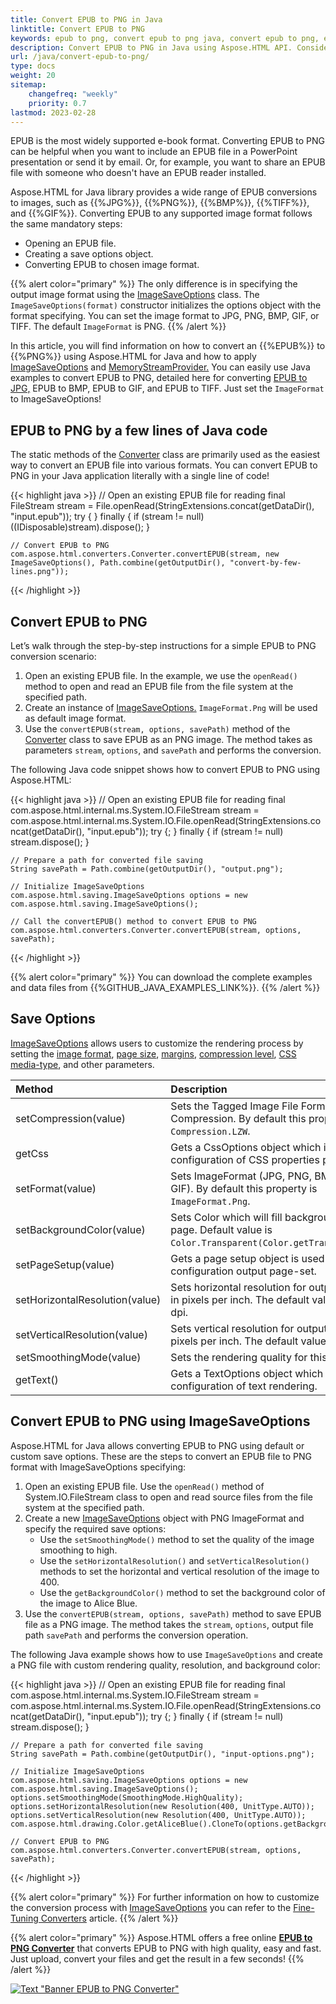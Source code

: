 ```yaml
---
title: Convert EPUB to PNG in Java
linktitle: Convert EPUB to PNG
keywords: epub to png, convert epub to png java, convert epub to png, epub to png conversion, epub to png converter, save options, stream provider, java code
description: Convert EPUB to PNG in Java using Aspose.HTML API. Consider various EPUB to PNG conversion scenarios in Java code.
url: /java/convert-epub-to-png/
type: docs
weight: 20
sitemap:
    changefreq: "weekly"
    priority: 0.7
lastmod: 2023-02-28
---
```


<link href="./../style.css" rel="stylesheet" type="text/css" />

EPUB is the most widely supported e-book format. Converting EPUB to PNG can be helpful when you want to include an EPUB file in a PowerPoint presentation or send it by email. Or, for example, you want to share an EPUB file with someone who doesn't have an EPUB reader installed.

Aspose.HTML for Java library provides a wide range of EPUB conversions to images, such as {{%JPG%}}, {{%PNG%}}, {{%BMP%}}, {{%TIFF%}}, and {{%GIF%}}. Converting EPUB to any supported image format follows the same mandatory steps:
 - Opening an EPUB file.
 - Creating a save options object.
 - Converting EPUB to chosen image format.

{{% alert color="primary" %}}
The only difference is in specifying the output image format using the [ImageSaveOptions](https://reference.aspose.com/html/java/com.aspose.html.saving/imagesaveoptions) class. The `ImageSaveOptions(format)` constructor initializes the options object with the format specifying. You can set the image format to JPG, PNG, BMP, GIF, or TIFF. The default `ImageFormat` is PNG.
{{% /alert %}}

In this article, you will find information on how to convert an {{%EPUB%}} to {{%PNG%}} using Aspose.HTML for Java and how to apply [ImageSaveOptions](https://reference.aspose.com/html/java/com.aspose.html.saving/imagesaveoptions) and [MemoryStreamProvider.](https://reference.aspose.com/html/java/com.aspose.html/package-frame) You can easily use Java examples to convert EPUB to PNG, detailed here for converting [EPUB to JPG,](/html/java/convert-epub-to-jpg/) EPUB to BMP, EPUB to GIF, and EPUB to TIFF. Just set the `ImageFormat` to ImageSaveOptions! 

## **EPUB to PNG by a few lines of Java code**

The static methods of the [Converter](https://reference.aspose.com/html/java/com.aspose.html.converters/converter) class are primarily used as the easiest way to convert an EPUB file into various formats. You can convert EPUB to PNG in your Java application literally with a single line of code!

{{< highlight java >}}
    // Open an existing EPUB file for reading
    final  FileStream stream = File.openRead(StringExtensions.concat(getDataDir(),  "input.epub"));
    try {        }
    finally { if (stream != null) ((IDisposable)stream).dispose(); }

    // Convert EPUB to PNG           
    com.aspose.html.converters.Converter.convertEPUB(stream, new ImageSaveOptions(), Path.combine(getOutputDir(), "convert-by-few-lines.png"));   
{{< /highlight >}}

## **Convert EPUB to PNG**

Let’s walk through the step-by-step instructions for a simple EPUB to PNG conversion scenario:

1. Open an existing EPUB file. In the example, we use the `openRead()` method to open and read an EPUB file from the file system at the specified path.
1. Create an instance of [ImageSaveOptions.](https://reference.aspose.com/html/java/com.aspose.html.saving/imagesaveoptions) `ImageFormat.Png` will be used as default image format.
1. Use the `convertEPUB(stream, options, savePath)` method of the [Converter](https://reference.aspose.com/html/java/com.aspose.html.converters/converter) class to save EPUB as an PNG image. The method takes as parameters `stream`, `options`, and `savePath` and performs the conversion.

The following Java code snippet shows how to convert EPUB to PNG using Aspose.HTML:

{{< highlight java >}}
    // Open an existing EPUB file for reading
    final  com.aspose.html.internal.ms.System.IO.FileStream stream = com.aspose.html.internal.ms.System.IO.File.openRead(StringExtensions.concat(getDataDir(),  "input.epub"));
    try
    {;
    }
    finally { if (stream != null) stream.dispose(); }

    // Prepare a path for converted file saving 
    String savePath = Path.combine(getOutputDir(), "output.png");

    // Initialize ImageSaveOptions 
    com.aspose.html.saving.ImageSaveOptions options = new com.aspose.html.saving.ImageSaveOptions();

    // Call the convertEPUB() method to convert EPUB to PNG
    com.aspose.html.converters.Converter.convertEPUB(stream, options, savePath);
{{< /highlight >}}

{{% alert color="primary" %}}
You can download the complete examples and data files from {{%GITHUB_JAVA_EXAMPLES_LINK%}}.
{{% /alert %}}

## **Save Options**

[ImageSaveOptions](https://reference.aspose.com/html/java/com.aspose.html.saving/imagesaveoptions) allows users to customize the rendering process by setting the [image format](https://reference.aspose.com/html/java/com.aspose.html.rendering.image/ImageFormat), [page size](https://reference.aspose.com/html/java/com.aspose.html.rendering/RenderingOptions#getPageSetup--), [margins](https://reference.aspose.com/html/java/com.aspose.html.drawing/Page#getMargin--), [compression level](https://reference.aspose.com/html/java/com.aspose.html.rendering.image/Compression), [CSS media-type](https://reference.aspose.com/html/java/com.aspose.html.rendering/MediaType), and other parameters.

| Method                                                     | Description                                                  |
| :----------------------------------------------------------- | :----------------------------------------------------------- |
| setCompression(value)| Sets the Tagged Image File Format (TIFF) Compression. By default this property is `Compression.LZW`.|
| getCss | Gets a CssOptions object which is used for configuration of CSS properties processing. |
| setFormat(value)| Sets ImageFormat (JPG, PNG, BMP, TIFF, or GIF). By default this property is `ImageFormat.Png`. |
| setBackgroundColor(value) | Sets Color which will fill background of every page. Default value is `Color.Transparent(Color.getTransparent())`. |
| setPageSetup(value) | Gets a page setup object is used for configuration output page-set.|
| setHorizontalResolution(value) | Sets horizontal resolution for output images in pixels per inch. The default value is 300 dpi. |
| setVerticalResolution(value) | Sets vertical resolution for output images in pixels per inch. The default value is 300 dpi. |
| setSmoothingMode(value) | Sets the rendering quality for this image. |
| getText() | Gets a TextOptions object which is used for configuration of text rendering. |

## **Convert EPUB to PNG using ImageSaveOptions**

Aspose.HTML for Java allows converting EPUB to PNG using default or custom save options. These are the steps to convert an EPUB file to PNG format with ImageSaveOptions specifying:  

1. Open an existing EPUB file. Use the `openRead()` method of System.IO.FileStream class to open and read source files from the file system at the specified path.
2. Create a new [ImageSaveOptions](https://reference.aspose.com/html/java/com.aspose.html.saving/imagesaveoptions) object with PNG ImageFormat and specify the required save options: 
    - Use the `setSmoothingMode()` method to set the quality of the image smoothing to high.
    - Use the `setHorizontalResolution()` and `setVerticalResolution()` methods to set the horizontal and vertical resolution of the image to 400.
    - Use the `getBackgroundColor()` method to set the background color of the image to Alice Blue.    
3. Use the `convertEPUB(stream, options, savePath)` method to save EPUB file as a PNG image. The method takes the `stream`, `options`, output file path `savePath` and performs the conversion operation.

The following Java example shows how to use `ImageSaveOptions` and create a PNG file with custom rendering quality, resolution, and background color:

{{< highlight java >}}
    // Open an existing EPUB file for reading
    final  com.aspose.html.internal.ms.System.IO.FileStream stream = com.aspose.html.internal.ms.System.IO.File.openRead(StringExtensions.concat(getDataDir(),  "input.epub"));
    try
    {;
    }
    finally { if (stream != null) stream.dispose(); }

    // Prepare a path for converted file saving 
    String savePath = Path.combine(getOutputDir(), "input-options.png");

    // Initialize ImageSaveOptions 
    com.aspose.html.saving.ImageSaveOptions options = new com.aspose.html.saving.ImageSaveOptions();
    options.setSmoothingMode(SmoothingMode.HighQuality);
    options.setHorizontalResolution(new Resolution(400, UnitType.AUTO));
    options.setVerticalResolution(new Resolution(400, UnitType.AUTO));
    com.aspose.html.drawing.Color.getAliceBlue().CloneTo(options.getBackgroundColor());

    // Convert EPUB to PNG
    com.aspose.html.converters.Converter.convertEPUB(stream, options, savePath);  
{{< /highlight >}}

{{% alert color="primary" %}}
For further information on how to customize the conversion process with [ImageSaveOptions](https://reference.aspose.com/html/java/com.aspose.html.saving/imagesaveoptions) you can refer to the [Fine-Tuning Converters](/html/java/converting-between-formats/fine-tuning-converters/) article.
{{% /alert %}}

<!-- ## **Output Stream Providers**

To save files in remote storage, such as a cloud or database, you can implement the [MemoryStreamProvider](https://reference.aspose.com/html/java/com.aspose.html/package-frame) interface.  This interface allows you to manually control the file creation process by creating a stream at the beginning of the document or page (depending on the output format) and releasing the early created stream after rendering it.

{{% alert color="primary" %}}
Aspose.HTML for Java offers a variety of output formats for rendering tasks. Some of these formats produce a single output file (for instance PDF, {{%XPS%}}), others create multiple files (Image formats JPG, PNG, etc.).
{{% /alert %}} 

The following example demonstrates how to implement and use a custom *MemoryStreamProvider* in your Java application:

{{< highlight java >}}

{{< /highlight >}}

{{< highlight java >}}

{{< /highlight >}}-->

{{% alert color="primary" %}}
Aspose.HTML offers a free online [**EPUB to PNG Converter**](https://products.aspose.app/html/conversion/epub-to-png) that converts EPUB to PNG with high quality, easy and fast. Just upload, convert your files and get the result in a few seconds!
{{% /alert %}}

<a href="https://products.aspose.app/html/conversion/epub-to-png" target="_blank">![Text "Banner EPUB to PNG Converter"](./../../images/epub-to-png.png#center)</a>